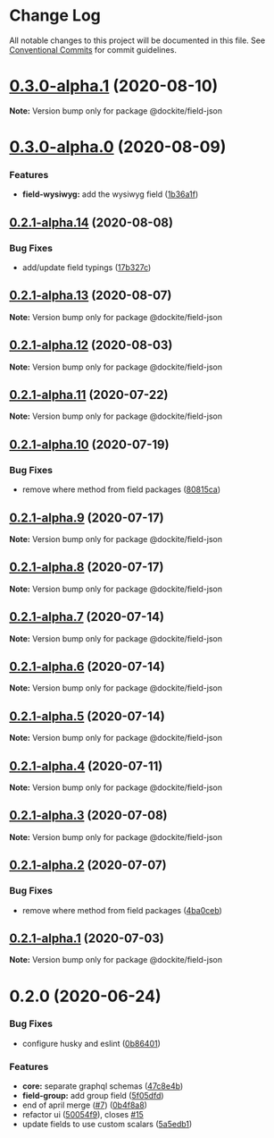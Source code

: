 # Change Log

All notable changes to this project will be documented in this file.
See [Conventional Commits](https://conventionalcommits.org) for commit guidelines.

# [0.3.0-alpha.1](https://github.com/dockite/dockite/compare/@dockite/field-json@0.3.0-alpha.0...@dockite/field-json@0.3.0-alpha.1) (2020-08-10)

**Note:** Version bump only for package @dockite/field-json





# [0.3.0-alpha.0](https://github.com/dockite/dockite/compare/@dockite/field-json@0.2.1-alpha.14...@dockite/field-json@0.3.0-alpha.0) (2020-08-09)


### Features

* **field-wysiwyg:** add the wysiwyg field ([1b36a1f](https://github.com/dockite/dockite/commit/1b36a1f2c4332b08f1681ed7eb4e7d094b73221b))





## [0.2.1-alpha.14](https://github.com/dockite/dockite/compare/@dockite/field-json@0.2.1-alpha.13...@dockite/field-json@0.2.1-alpha.14) (2020-08-08)


### Bug Fixes

* add/update field typings ([17b327c](https://github.com/dockite/dockite/commit/17b327c1a3771d1ec10036cac8dd87a0928e3718))





## [0.2.1-alpha.13](https://github.com/dockite/dockite/compare/@dockite/field-json@0.2.1-alpha.12...@dockite/field-json@0.2.1-alpha.13) (2020-08-07)

**Note:** Version bump only for package @dockite/field-json





## [0.2.1-alpha.12](https://github.com/dockite/dockite/compare/@dockite/field-json@0.2.1-alpha.11...@dockite/field-json@0.2.1-alpha.12) (2020-08-03)

**Note:** Version bump only for package @dockite/field-json





## [0.2.1-alpha.11](https://github.com/dockite/dockite/compare/@dockite/field-json@0.2.1-alpha.10...@dockite/field-json@0.2.1-alpha.11) (2020-07-22)

**Note:** Version bump only for package @dockite/field-json





## [0.2.1-alpha.10](https://github.com/dockite/dockite/compare/@dockite/field-json@0.2.0...@dockite/field-json@0.2.1-alpha.10) (2020-07-19)


### Bug Fixes

* remove where method from field packages ([80815ca](https://github.com/dockite/dockite/commit/80815caeddf977c6e061ec4d0cc4805f5cd5d87a))





## [0.2.1-alpha.9](https://github.com/dockite/dockite/compare/@dockite/field-json@0.2.1-alpha.8...@dockite/field-json@0.2.1-alpha.9) (2020-07-17)

**Note:** Version bump only for package @dockite/field-json





## [0.2.1-alpha.8](https://github.com/dockite/dockite/compare/@dockite/field-json@0.2.1-alpha.7...@dockite/field-json@0.2.1-alpha.8) (2020-07-17)

**Note:** Version bump only for package @dockite/field-json





## [0.2.1-alpha.7](https://github.com/dockite/dockite/compare/@dockite/field-json@0.2.1-alpha.6...@dockite/field-json@0.2.1-alpha.7) (2020-07-14)

**Note:** Version bump only for package @dockite/field-json





## [0.2.1-alpha.6](https://github.com/dockite/dockite/compare/@dockite/field-json@0.2.1-alpha.5...@dockite/field-json@0.2.1-alpha.6) (2020-07-14)

**Note:** Version bump only for package @dockite/field-json





## [0.2.1-alpha.5](https://github.com/dockite/dockite/compare/@dockite/field-json@0.2.1-alpha.4...@dockite/field-json@0.2.1-alpha.5) (2020-07-14)

**Note:** Version bump only for package @dockite/field-json





## [0.2.1-alpha.4](https://github.com/dockite/dockite/compare/@dockite/field-json@0.2.1-alpha.3...@dockite/field-json@0.2.1-alpha.4) (2020-07-11)

**Note:** Version bump only for package @dockite/field-json





## [0.2.1-alpha.3](https://github.com/dockite/dockite/compare/@dockite/field-json@0.2.1-alpha.2...@dockite/field-json@0.2.1-alpha.3) (2020-07-08)

**Note:** Version bump only for package @dockite/field-json





## [0.2.1-alpha.2](https://github.com/dockite/dockite/compare/@dockite/field-json@0.2.0...@dockite/field-json@0.2.1-alpha.2) (2020-07-07)


### Bug Fixes

* remove where method from field packages ([4ba0ceb](https://github.com/dockite/dockite/commit/4ba0ceb0a97b4704a0be3d9637d6782bc5c4bc62))





## [0.2.1-alpha.1](https://github.com/dockite/dockite/compare/@dockite/field-json@0.2.0...@dockite/field-json@0.2.1-alpha.1) (2020-07-03)

**Note:** Version bump only for package @dockite/field-json





# 0.2.0 (2020-06-24)


### Bug Fixes

* configure husky and eslint ([0b86401](https://github.com/dockite/dockite/commit/0b86401a255fc55f1a051eebde8bf014f9dd7d23))


### Features

* **core:** separate graphql schemas ([47c8e4b](https://github.com/dockite/dockite/commit/47c8e4bd6c30460d8d5f3c59311fee39f122a299))
* **field-group:** add group field ([5f05dfd](https://github.com/dockite/dockite/commit/5f05dfda7a00a5193d4cdd322b929d3cd27d95ac))
* end of april merge  ([#7](https://github.com/dockite/dockite/issues/7)) ([0b4f8a8](https://github.com/dockite/dockite/commit/0b4f8a8ebd6da6118eee6e219817d7c85d611200))
* refactor ui ([50054f9](https://github.com/dockite/dockite/commit/50054f980c990822e7e6ceffe05d0799f2e5dcd5)), closes [#15](https://github.com/dockite/dockite/issues/15)
* update fields to use custom scalars ([5a5edb1](https://github.com/dockite/dockite/commit/5a5edb1a165dfbc7d7b2858887c8c0e7f452bdb3))
